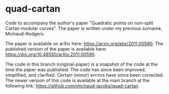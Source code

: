 # quad-cartan
Code to accompany the author's paper "Quadratic points on non-split Cartan modular curves".
The paper is written under my previous surname, Michaud-Rodgers.

The paper is available on arXiv here: https://arxiv.org/abs/2011.00590.
The published version of the paper is available here: https://doi.org/10.48550/arXiv.2011.00590.

The code in this branch (original-paper) is a snapshot of the code at the time the paper was published. The code has since been improved, simplified, and clarified. Certain (minor) errrors have since been corrected. The newer version of this code is available at the main branch at the following link: https://github.com/michaud-jacobs/quad-cartan.
